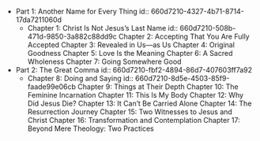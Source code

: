 - Part 1: Another Name for Every Thing
  id:: 660d7210-4327-4b71-8714-17da7211060d
	- Chapter 1: Christ Is Not Jesus’s Last Name 
	  id:: 660d7210-508b-471d-9850-3a882c88dd9c
	  Chapter 2: Accepting That You Are Fully Accepted 
	  Chapter 3: Revealed in Us—as Us 
	  Chapter 4: Original Goodness 
	  Chapter 5: Love Is the Meaning 
	  Chapter 6: A Sacred Wholeness 
	  Chapter 7: Going Somewhere Good
- Part 2: The Great Comma
  id:: 660d7210-fbf2-4894-86d7-407603ff7a92
	- Chapter 8: Doing and Saying
	  id:: 660d7210-8d5e-4503-85f9-faade99e06cb
	  Chapter 9: Things at Their Depth 
	  Chapter 10: The Feminine Incarnation 
	  Chapter 11: This Is My Body 
	  Chapter 12: Why Did Jesus Die? 
	  Chapter 13: It Can’t Be Carried Alone
	  Chapter 14: The Resurrection Journey 
	  Chapter 15: Two Witnesses to Jesus and Christ 
	  Chapter 16: Transformation and Contemplation 
	  Chapter 17: Beyond Mere Theology: Two Practices